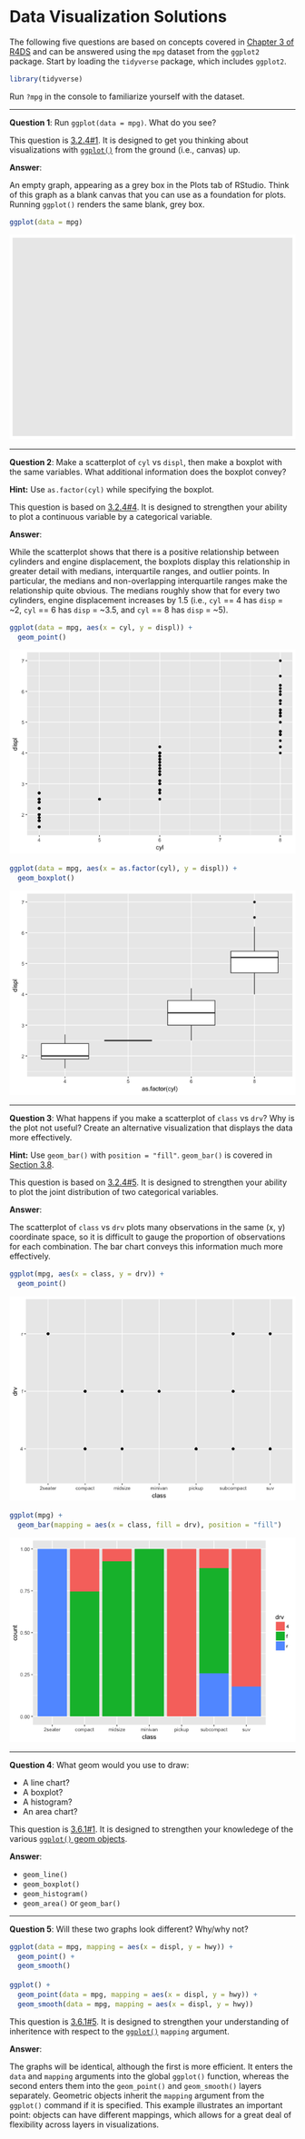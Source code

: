 Data Visualization Solutions
================

The following five questions are based on concepts covered in [Chapter 3 of R4DS](http://r4ds.had.co.nz/data-visualisation.html) and can be answered using the `mpg` dataset from the `ggplot2` package. Start by loading the `tidyverse` package, which includes `ggplot2`.

``` r
library(tidyverse)
```

Run `?mpg` in the console to familiarize yourself with the dataset.

------------------------------------------------------------------------

**Question 1**: Run `ggplot(data = mpg)`. What do you see?

This question is [3.2.4\#1](http://r4ds.had.co.nz/data-visualisation.html#exercises). It is designed to get you thinking about visualizations with [`ggplot()`](http://r4ds.had.co.nz/data-visualisation.html#creating-a-ggplot) from the ground (i.e., canvas) up.

**Answer**:

An empty graph, appearing as a grey box in the Plots tab of RStudio. Think of this graph as a blank canvas that you can use as a foundation for plots. Running `ggplot()` renders the same blank, grey box.

``` r
ggplot(data = mpg)
```

![](02-data-visualization-solutions_files/figure-markdown_github/Q1-1.png)

------------------------------------------------------------------------

**Question 2**: Make a scatterplot of `cyl` vs `displ`, then make a boxplot with the same variables. What additional information does the boxplot convey?

**Hint:** Use `as.factor(cyl)` while specifying the boxplot.

This question is based on [3.2.4\#4](http://r4ds.had.co.nz/data-visualisation.html#exercises). It is designed to strengthen your ability to plot a continuous variable by a categorical variable.

**Answer**:

While the scatterplot shows that there is a positive relationship between cylinders and engine displacement, the boxplots display this relationship in greater detail with medians, interquartile ranges, and outlier points. In particular, the medians and non-overlapping interquartile ranges make the relationship quite obvious. The medians roughly show that for every two cylinders, engine displacement increases by 1.5 (i.e., `cyl` == 4 has `disp` = ~2, `cyl` == 6 has `disp` = ~3.5, and `cyl` == 8 has `disp` = ~5).

``` r
ggplot(data = mpg, aes(x = cyl, y = displ)) + 
  geom_point()
```

![](02-data-visualization-solutions_files/figure-markdown_github/Q2-1.png)

``` r
ggplot(data = mpg, aes(x = as.factor(cyl), y = displ)) + 
  geom_boxplot()
```

![](02-data-visualization-solutions_files/figure-markdown_github/Q2-2.png)

------------------------------------------------------------------------

**Question 3**: What happens if you make a scatterplot of `class` vs `drv`? Why is the plot not useful? Create an alternative visualization that displays the data more effectively.

**Hint:** Use `geom_bar()` with `position = "fill"`. `geom_bar()` is covered in [Section 3.8](http://r4ds.had.co.nz/data-visualisation.html#position-adjustments).

This question is based on [3.2.4\#5](http://r4ds.had.co.nz/data-visualisation.html#exercises). It is designed to strengthen your ability to plot the joint distribution of two categorical variables.

**Answer**:

The scatterplot of `class` vs `drv` plots many observations in the same (x, y) coordinate space, so it is difficult to gauge the proportion of observations for each combination. The bar chart conveys this information much more effectively.

``` r
ggplot(mpg, aes(x = class, y = drv)) +
  geom_point()
```

![](02-data-visualization-solutions_files/figure-markdown_github/Q3-1.png)

``` r
ggplot(mpg) +
  geom_bar(mapping = aes(x = class, fill = drv), position = "fill")
```

![](02-data-visualization-solutions_files/figure-markdown_github/Q3-2.png)

------------------------------------------------------------------------

**Question 4**: What geom would you use to draw:

-   A line chart?
-   A boxplot?
-   A histogram?
-   An area chart?

This question is [3.6.1\#1](http://r4ds.had.co.nz/data-visualisation.html#exercises-3). It is designed to strengthen your knowledege of the various [`ggplot()` geom objects](http://r4ds.had.co.nz/data-visualisation.html#geometric-objects).

**Answer**:

-   `geom_line()`
-   `geom_boxplot()`
-   `geom_histogram()`
-   `geom_area()` or `geom_bar()`

------------------------------------------------------------------------

**Question 5**: Will these two graphs look different? Why/why not?

``` r
ggplot(data = mpg, mapping = aes(x = displ, y = hwy)) + 
  geom_point() + 
  geom_smooth()

ggplot() + 
  geom_point(data = mpg, mapping = aes(x = displ, y = hwy)) + 
  geom_smooth(data = mpg, mapping = aes(x = displ, y = hwy))
```

This question is [3.6.1\#5](http://r4ds.had.co.nz/data-visualisation.html#exercises-3). It is designed to strengthen your understanding of inheritence with respect to the [`ggplot()`](http://r4ds.had.co.nz/data-visualisation.html#creating-a-ggplot) `mapping` argument.

**Answer**:

The graphs will be identical, although the first is more efficient. It enters the `data` and `mapping` arguments into the global `ggplot()` function, whereas the second enters them into the `geom_point()` and `geom_smooth()` layers separately. Geometric objects inherit the `mapping` argument from the `ggplot()` command if it is specified. This example illustrates an important point: objects can have different mappings, which allows for a great deal of flexibility across layers in visualizations.

